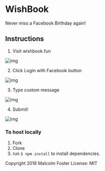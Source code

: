 # WishBook
Never miss a Facebook Birthday again!

## Instructions

1. Visit wishbook.fun

![img](https://user-images.githubusercontent.com/30170592/38630434-2bad73d6-3d74-11e8-988f-ff37c9196e7f.png)

2. Click Login with Facebook button

![img](https://user-images.githubusercontent.com/30170592/38630436-2bfcdbf6-3d74-11e8-8987-ecda088a934c.png)

3. Type custom message

![img](https://user-images.githubusercontent.com/30170592/38630436-2bfcdbf6-3d74-11e8-8987-ecda088a934c.png)

4. Submit!

![img](https://user-images.githubusercontent.com/30170592/38630437-2c246e32-3d74-11e8-97de-b4cf5ef90f43.png)

### To host locally
1. Fork
2. Clone
3. run `$ npm install` to install dependencies.


Copyright 2018 Malcolm Foster License: MIT
